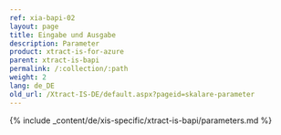 ```yaml
---
ref: xia-bapi-02
layout: page
title: Eingabe und Ausgabe
description: Parameter
product: xtract-is-for-azure
parent: xtract-is-bapi
permalink: /:collection/:path
weight: 2
lang: de_DE
old_url: /Xtract-IS-DE/default.aspx?pageid=skalare-parameter
---
```


{% include _content/de/xis-specific/xtract-is-bapi/parameters.md %}
